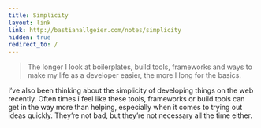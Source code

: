 ```yaml
---
title: Simplicity
layout: link
link: http://bastianallgeier.com/notes/simplicity
hidden: true
redirect_to: / 
---
```


> The longer I look at boilerplates, build tools, frameworks and ways to
> make my life as a developer easier, the more I long for the basics.

I’ve also been thinking about the simplicity of developing things on the
web recently. Often times i feel like these tools, frameworks or build
tools can get in the way more than helping, especially when it comes to
trying out ideas quickly. They’re not bad, but they’re not necessary all
the time either.
